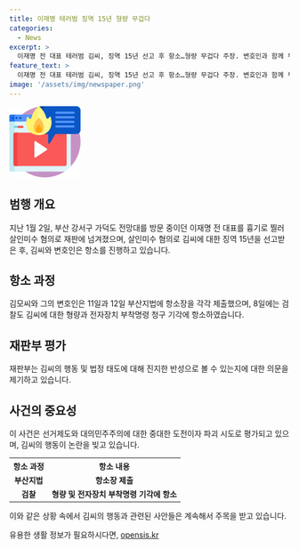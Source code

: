```yaml
---
title: 이재명 테러범 징역 15년 형량 무겁다
categories:
  - News
excerpt: >
  이재명 전 대표 테러범 김씨, 징역 15년 선고 후 항소…형량 무겁다 주장. 변호인과 함께 부산지법에 항소장 제출, 형량 불복. 지난 5일 선거제도와 대의민주주의에 대한 중대한 도전이라며 징역 15년 선고 받은 김씨, 자신을 독립투사에 비유하며 범행을 정치적 명분으로 주장. 검찰도 징역 20년 구형, 전자장치 부착명령 청구 기각에 불복. 이 전 대표에게 흉기로 공격한 혐의(살인미수)로 재판 중.
feature_text: >
  이재명 전 대표 테러범 김씨, 징역 15년 선고 후 항소…형량 무겁다 주장. 변호인과 함께 부산지법에 항소장 제출, 형량 불복. 지난 5일 선거제도와 대의민주주의에 대한 중대한 도전이라며 징역 15년 선고 받은 김씨, 자신을 독립투사에 비유하며 범행을 정치적 명분으로 주장. 검찰도 징역 20년 구형, 전자장치 부착명령 청구 기각에 불복. 이 전 대표에게 흉기로 공격한 혐의(살인미수)로 재판 중.
image: '/assets/img/newspaper.png'
---
```


<p><img src="/assets/img/news.png" alt="rentncar 속보" /></p>

<h2 data-ke-size="size26">범행 개요</h2>

<p data-ke-size="size16">지난 1월 2일, 부산 강서구 가덕도 전망대를 방문 중이던 이재명 전 대표를 흉기로 찔러 살인미수 혐의로 재판에 넘겨졌으며, 살인미수 혐의로 김씨에 대한 징역 15년을 선고받은 후, 김씨와 변호인은 항소를 진행하고 있습니다.</p>

<h2 data-ke-size="size26">항소 과정</h2>

<p data-ke-size="size16">김모씨와 그의 변호인은 11일과 12일 부산지법에 항소장을 각각 제출했으며, 8일에는 검찰도 김씨에 대한 형량과 전자장치 부착명령 청구 기각에 항소하였습니다.</p>

<h2 data-ke-size="size26">재판부 평가</h2>

<p data-ke-size="size16">재판부는 김씨의 행동 및 법정 태도에 대해 진지한 반성으로 볼 수 있는지에 대한 의문을 제기하고 있습니다.</p>

<h2 data-ke-size="size26">사건의 중요성</h2>

<p data-ke-size="size16">이 사건은 선거제도와 대의민주주의에 대한 중대한 도전이자 파괴 시도로 평가되고 있으며, 김씨의 행동이 논란을 빚고 있습니다.</p>

<table>
    <tr>
        <th>항소 과정</th>
        <th>항소 내용</th>
    </tr>
    <tr>
        <td style="text-align: center; height: 17px;"><b>부산지법</b></td>
        <td style="text-align: center; height: 17px;"><b>항소장 제출</b></td>
    </tr>
    <tr>
        <td style="text-align: center; height: 17px;"><b>검찰</b></td>
        <td style="text-align: center; height: 17px;"><b>형량 및 전자장치 부착명령 기각에 항소</b></td>
    </tr>
</table>

<p data-ke-size="size16">이와 같은 상황 속에서 김씨의 행동과 관련된 사안들은 계속해서 주목을 받고 있습니다.</p>
유용한 생활 정보가 필요하시다면, <a href="https://opensis.kr" rel="dofollow">opensis.kr</a>


